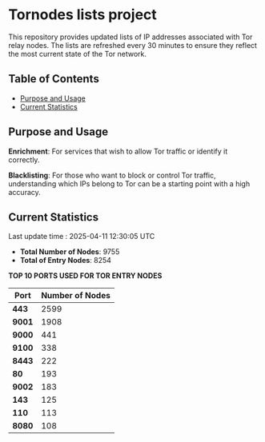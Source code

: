 # Tornodes lists project

This repository provides updated lists of IP addresses associated with Tor relay nodes. The lists are refreshed every 30 minutes to ensure they reflect the most current state of the Tor network.

## Table of Contents

- [Purpose and Usage](#purpose-and-usage)
- [Current Statistics](#current-statistics)


## Purpose and Usage

**Enrichment**: For services that wish to allow Tor traffic or identify it correctly.

**Blacklisting**: For those who want to block or control Tor traffic, understanding which IPs belong to Tor can be a starting point with a high accuracy.

## Current Statistics

Last update time : 2025-04-11 12:30:05 UTC

- **Total Number of Nodes**: 9755
- **Total of Entry Nodes**: 8254

**TOP 10 PORTS USED FOR TOR ENTRY NODES**

| **Port** | **Number of Nodes** |
|------|-----------------|
| **443**   | 2599  |
| **9001**   | 1908  |
| **9000**   | 441  |
| **9100**   | 338  |
| **8443**   | 222  |
| **80**   | 193  |
| **9002**   | 183  |
| **143**   | 125  |
| **110**   | 113  |
| **8080**   | 108  |

